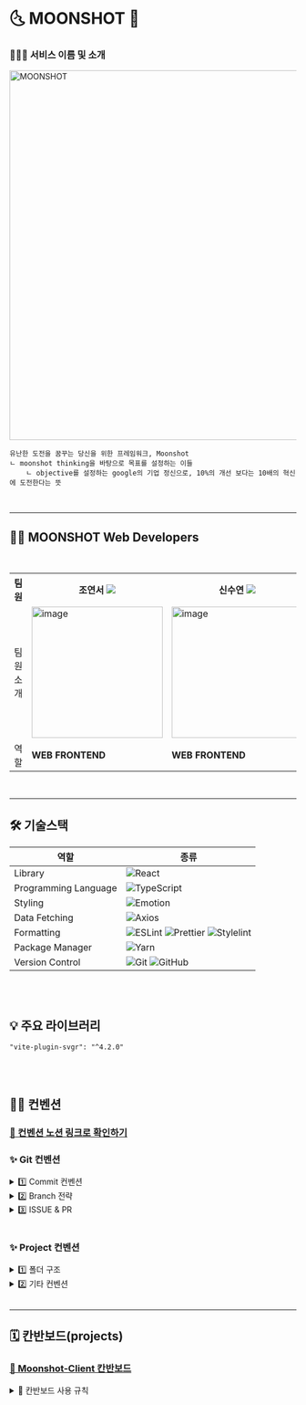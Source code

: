 <h1> 🌜 MOONSHOT 🌛 </h1>

<h3> 👩🏻‍🚀 서비스 이름 및 소개 </h3>

<img width="648" alt="MOONSHOT" src="https://github.com/MOONSHOT-Team/MOONSHOT-SERVER/assets/48898994/7db4826b-8b8a-4bef-a100-18efb5095a31">

```
유난한 도전을 꿈꾸는 당신을 위한 프레임워크, Moonshot
ㄴ moonshot thinking을 바탕으로 목표를 설정하는 이들
	ㄴ objective를 설정하는 google의 기업 정신으로, 10%의 개선 보다는 10배의 혁신에 도전한다는 뜻
```

<br/>
<hr/>

<h2>🧑‍💻 MOONSHOT Web Developers </h2>
<br/>

<div align="center">
<table>
<th>팀원</th>
    <th> 조연서 <a href="https://github.com/Yeonseo-Jo"><img src="https://img.shields.io/badge/Github-181717?style=flat-square&logo=Github&logoColor=white"/><a></th>
	<th> 신수연 <a href="https://github.com/SooY2"><img src="https://img.shields.io/badge/Github-181717?style=flat-square&logo=Github&logoColor=white"/></a></th>
    <th> 전언석 <a href="https://github.com/eonseok-jeon"><img src="https://img.shields.io/badge/Github-181717?style=flat-square&logo=Github&logoColor=white"/></a></th>
    <th> 최준민 <a href="https://github.com/Jun-min2"><img src="https://img.shields.io/badge/Github-181717?style=flat-square&logo=Github&logoColor=white"/></a></th>
    <tr>
    <td> 팀원 소개 </td>
    	<td> <img width="230" alt="image" src="https://github.com/MOONSHOT-Team/MOONSHOT-SERVER/assets/48898994/b337f737-0872-45cd-9ed6-52d9fab01202"></td>
    	<td><img width="230" alt="image" src="https://github.com/MOONSHOT-Team/MOONSHOT-SERVER/assets/48898994/b337f737-0872-45cd-9ed6-52d9fab01202"></td>
        <td> <img width="230" alt="image" src="https://github.com/MOONSHOT-Team/MOONSHOT-SERVER/assets/48898994/b337f737-0872-45cd-9ed6-52d9fab01202"></td>
    	<td><img width="230" alt="image" src="https://github.com/MOONSHOT-Team/MOONSHOT-SERVER/assets/48898994/b337f737-0872-45cd-9ed6-52d9fab01202"></td>
    </tr>
    <tr>
	<td> 역할 </td>
	<td>
		<strong>WEB FRONTEND</strong>
	</td>
	<td>
		<strong>WEB FRONTEND</strong>
	</td>
	<td>
		<strong>WEB FRONTEND</strong>
	</td>
    <td>
		<strong>WEB FRONTEND</strong>
	</td>
    </tr>
    </table>
</div>

<br/>
<hr/>

<h2> 🛠 기술스택 </h2>

| 역할                 | 종류                                                                                                                                                                                                                                                                                                                          |
| -------------------- | ----------------------------------------------------------------------------------------------------------------------------------------------------------------------------------------------------------------------------------------------------------------------------------------------------------------------------- |
| Library              | ![React](https://img.shields.io/badge/React-61DAFB?style=for-the-badge&logo=React&logoColor=black)                                                                                                                                                                                                                            |
| Programming Language | ![TypeScript](https://img.shields.io/badge/TypeScript-3178C6.svg?style=for-the-badge&logo=TypeScript&logoColor=white)                                                                                                                                                                                                         |
| Styling              | ![Emotion](https://img.shields.io/badge/emotion-DB7093?style=for-the-badge&logo=Emotion&logoColor=white)                                                                                                                                                                                                                      |
| Data Fetching        | ![Axios](https://img.shields.io/badge/Axios-5A29E4?style=for-the-badge&logo=Axios&logoColor=white)                                                                                                                                                                                                                            |
| Formatting           | ![ESLint](https://img.shields.io/badge/ESLint-4B3263?style=for-the-badge&logo=eslint&logoColor=white) ![Prettier](https://img.shields.io/badge/Prettier-F7B93E?style=for-the-badge&logo=prettier&logoColor=white) ![Stylelint](https://img.shields.io/badge/stylelint-000?style=for-the-badge&logo=stylelint&logoColor=white) |
| Package Manager      | ![Yarn](https://img.shields.io/badge/Yarn-2C8EBB?style=for-the-badge&logo=yarn&logoColor=white)                                                                                                                                                                                                                               |
| Version Control      | ![Git](https://img.shields.io/badge/git-%23F05033.svg?style=for-the-badge&logo=git&logoColor=white) ![GitHub](https://img.shields.io/badge/github-%23121011.svg?style=for-the-badge&logo=github&logoColor=white)                                                                                                              |

<br />
<br />
<h2> 💡 주요 라이브러리 </h2>

```
"vite-plugin-svgr": "^4.2.0"
```

<br/>
<br />

## ✍🏻 컨벤션

### [🔗 컨벤션 노션 링크로 확인하기](https://moonshot-.notion.site/moonshot-aae3158786114cbe9c4cd27c02e4cca9?pvs=4)

### ✨ Git 컨벤션

<details>
<summary> 1️⃣ Commit 컨벤션  </summary>

- **커밋 메시지 형식**

```
[커밋메시지-소문자로]: 구현 기능설명
ex. feat: 회원 가입 기능 구현
```

- **커밋 메시지 종류**

| 제목     | 내용                                        |
| -------- | ------------------------------------------- |
| init     | 브랜치 첫 커밋                              |
| feat     | 새로운 기능에 대한 커밋                     |
| fix      | 버그 수정에 대한 커밋                       |
| build    | 빌드 관련 파일 수정에 대한 커밋             |
| chore    | 그 외 자잘한 수정에 대한 커밋               |
| docs     | 문서 수정에 대한 커밋                       |
| style    | style: 코드 스타일 혹은 포맷 등에 관한 커밋 |
| refactor | 코드 리팩토링에 대한 커밋                   |

<br/>

</details>

<details>
<summary> 2️⃣ Branch 전략 </summary>

- 기본적으로 `git flow` 전략을 따른다.
- **세부 브랜치 전략**
  1. **브랜치 종류**
  - `main` : 우리가 최종 개발 시 Merge 하는 곳
    → main 브랜치 보호 : 1명 이상 assign시에만 merge 가능하도록 막아두겠습니다
  - `develop` : 개발 중 merge하는 최상위 브랜치
  - `feat` : 기능을 개발하면서 각자가 사용할 브랜치
    - 페이지 단위로 구분해 사용한다.
      ex. feat/loginPage
    - feat 브랜치 하위로 이슈에 따라 **이슈 브랜치를 분기하여 사용**한다.
  - `hotfix` : 급한 수정사항 및 QA를 반영할 때 사용할 브랜치
  1. **브랜치 전략**
  - 다음 분기 규칙을 따른다.
    - `feat/페이지명` : feature 브랜치 = 페이지 브랜치
    - `페이지명/#이슈번호/기능명` : 이슈 브랜치
  ```jsx
  // 분기 그래프
  main
  	ㄴ develop
  			ㄴ feat/페이지명(camelCase)
  				ㄴ 페이지명(camelCase)/#이슈번호/기능명(camelCase)
  ```
  ```jsx
  // 브랜치 전략 예시
  main
  	ㄴ develop
  		ㄴfeat/loginPage //페이지 브랜치
  				ㄴloginPage/#1/kakaoOauth //이슈 브랜치
  ```

<br/>

</details>

<details>
<summary> 3️⃣ ISSUE & PR  </summary>
<h4>(1) Issue</h4>

- 최대한 작게 Issue 생성한다.
- Issue 먼저 다 생성 후 작업한다.
  <br/>

<h4>(2) PR</h4>

- 리뷰어를 위해 최대한 친절하게, 자세하게 작성한다.
- 트러블 슈팅 및 고민사항을 공유한다.
  <br/>

</details>

<br/>

### ✨ Project 컨벤션

<details>
<summary >1️⃣ 폴더 구조 </summary>

- 지역성에 따른 분리.
- 같은 페이지에 위치한 파일들끼리 한 폴더로 묶는다.
- 폴더명 === 파일명, 즉 페이지의 파일명은 `index.tsx`로 짓는 것을 원칙으로 한다.

```tsx
├── public 🗂 썸네일 이미지, 로고 이미지 저장
├── .eslintrc.cjs ✨ 린트 설정
├── .prettierrc.json ✨ 프리티어 설정
├── .stylelintrc.json ✨ 스타일린트 설정
├── package.json 📦 설치된 패키지를 관리하는 파일
└── src
    ├── App.tsx ✡️ 앱의 라우팅과 글로벌 스타일 지정
    │
    ├── main.tsx
    │
    ├── Router.tsx ✡️ 라우터 설정
    │
    ├── common 🗂 공통으로 사용되는 파일들 저장
    │   ├── apis 📂 (1) 공통 api 관련 파일들 저장
    │   │
    │   ├── assets 📂 (2) 공통 asset 파일 저장
    │   ├── └──imgs  🖼 이미지 파일들 저장
    │   └── └── svgs 🌁 svg 파일들 저장
    │   │
    │   ├── components 📂 (3) 공통 컴포넌트 관련 파일들 저장
    │   │
    │   ├── constants 📂 (4) 공통 상수 관련 파일들 저장
    │   │
    │   ├── hooks 📂 (5) 공통 hooks 관련 파일들 저장
    │   │
    │   ├── styles 📂 (6) 공통 style 관련 파일들 저장
    │   ├── └── emotion.d.ts
    │   ├── └── globalStyles.ts
    │   ├── └── reset.ts
    │   └── └── theme.ts
    │   │
    │   ├── type 📂 (7) 공통 type 관련 파일들 저장
    │   │
    │   └── utils 📂 (8) 공통 util 관련 파일들 저장
    │
    ├── AddOkr 🗂 OKR 추가 페이지 관련 파일들 저장
    │   ├── index.ts OKR 추가 페이지(AddOkrPage) 파일
    │   └── //세부 폴더구조 common과 동일
    │
    ├── History 🗂 히스토리 페이지 관련 파일들 저장
    │   ├── index.ts 히스토리 페이지(HistoryPage) 파일
    │   └── //세부 폴더구조 common과 동일
    │
    ├── Home 🗂 홈(온보딩) 페이지 관련 파일들 저장
    │   ├── index.ts 홈 페이지(HomePage) 파일
    │   └── //세부 폴더구조 common과 동일
    │
    ├── MainDashBoard 🗂 대시보드 페이지 관련 파일들 저장
    │   ├── index.ts 대시보드 페이지(MainDashboardPage) 파일
    │   └── //세부 폴더구조 common과 동일
    │
    ├── My 🗂 마이 페이지 관련 파일들 저장
    │   ├── index.ts 마이 페이지(MYPage)
    │   └── //세부 폴더구조 common과 동일
    │
    └── SignIn 🗂 로그인 페이지 관련 파일들 저장
    │   ├── index.ts 로그인 페이지(SignInPage) 파일
    │   └── //세부 폴더구조 common과 동일
    │

```

<br/>

</details>

<details>
<summary >2️⃣ 기타 컨벤션 </summary>

## 1. 네이밍 규칙

| 구분                                              | 네이밍 규칙              |
| ------------------------------------------------- | ------------------------ |
| 상수                                              | UPPER_CASE (모두 대문자) |
| 리액트 컴포넌트 파일 명                           | PascalCase               |
| 그 외(컴포넌트 x) 파일 명 (ex. 하위 폴더, 페이지) | camelCase                |
| 폴더 명 = 파일 명 (page)                          | index 파일 생성          |

- 폴더/파일 네이밍 상세
  ```jsx
  // 페이지별 분리 폴더링
  src
  ㄴ common // 공통 요소들 묶는 폴더
  		ㄴ components
  		ㄴ util
  		ㄴ constants
      ㄴ styles
  		ㄴ assets // 공통 에셋
  			ㄴ images
  			ㄴ icons
  				ㄴ index.ts -> svgr 설정!
  ㄴ Login
  		ㄴ index.tsx // 폴더명 = 파일명인 경우, 페이지만 (LoginPage)
  		ㄴ components
  			ㄴ loginBtn // 컴포넌트 내 하위 폴더
  				ㄴ LoginBigBtn.tsx // 컴포넌트 명만 파스칼 주의
  				ㄴ LoginSmallBtn.tsx
  			ㄴ LoginHeader.tsx
  		ㄴ api
  		ㄴ hooks
  			ㄴ useLoginModal.tsx
  		ㄴ assets // 에셋도 페이지 별로 정리
  			ㄴ images
  			ㄴ icons
  				ㄴ index.ts -> svgr 설정!
  ㄴ Main
  	 ....
  ```

<br/>

## 2. 그 외 주요 규칙

### (1). 네이밍 관련

| 구분                     | 네이밍 규칙                                                |
| ------------------------ | ---------------------------------------------------------- |
| 컴포넌트 파일 작성       | rsc (rafce) 단축키 = 즉, 화살표 함수                       |
| 내부 함수                | 화살표 함수                                                |
| 코드 작성 순서           | import → 컴포넌트 함수(화살표) → export → styled-component |
| 스타일드 컴포넌트 네이밍 | Container - Wrapper - Box                                  |
| 인터페이스 네이밍        | Prefix : I / Postfix : Props (props인 경우)                |

- 컴포넌트 파일 작성 상세

  ```jsx
  // 화살표 함수 rsc(rafce)

  import React from 'react';

  const index = () => {
    return <div></div>;
  };

  export default index;

  // 스타일드 컴포넌트 -> const StContainer= styled.main``,
  ```

- 스타일드 컴포넌트 네이밍 상세
  - 감싸는 태그는 \*\*`Conatiner - Wrapper - Box`의 네이밍 위계를 따른다.
    - `Container` : 하나 이상의 요소를 포괄하는 개체
    - `Wrapper` : 하나의 개체를 포함하는 개체
  - 태그에 맞는 네이밍을 사용한다.
    - button은 `btn`으로 축약하여 사용한다.
  - div가 4번 이상 중첩시 컴포넌트 분리를 검토한다.
- 인터페이스 네이밍 상세

  - 인터페이스 이름 작성 시 컴포넌트의 이름과 동일하게 작성 후 prefix와 postfix를 추가한다.

    1. prefix: `I`, postfix: `Props` (props인 경우에만)
    2. ex) MyComponent 컴포넌트의 props에 대한 인터페이스
       `interface IMyComponentProps { … }`
    3. 이에 해당하지 않는 경우, 뒤에 Types를 붙인다

       ```tsx
       interface IJustTypes {}
       interface IMainPageProps extends IJustTypes {}

       export default function MainPage({ color, title }: IMainPageProps) {}
       ```

    4. Props 받아오는 형식 : `{ props1, props2 } : Interfacea명`
    5. Props 등 객체나 배열로 받아오는 데이터는 `구조분해할당` 을 사용한다.

- 기타 함수 네이밍 상세
  - `컴포넌트(PascalCase),변수명(CamelCase)` : 동사 -명사 중요한게 앞으로 오게 사용한다.
    - ex. UserImg, DeleteBtn, useInfo
  - button은 : btn으로 축약하여 사용한다.
  - `함수명` : 어떤 일을 하는지 명확히 묘사한다.
    - `get` : 어떤 값을 얻는 함수
    - `create` : 갖고 있는 변수를 활용, 새로운 값과 변수를 만듦
    - `check` : 함수 안의 로직을 확인.
      → 그외, 기능을 분명하게 드러내도록 네이밍
  - `handler함수명` : handler naming → `handle{Action명}{styled-component명}`
    - ex. handleClickCard

### (2). 스타일링 관련

- 스타일링 라이브러리는 emotion을 사용한다.
- styled-component로, 컴포넌트 파일 내부에 선언하여 사용한다.
- st 객체로 묶지 않으며, 대안으로 styled-component 앞에는 `‘St’ 키워드`를 붙인다.
  - ex. `StLoginWrapper`
- `css 속성` : stylelint의 autofix 된 속성 순서를 따른다.
  - 단, scpt로 생성하는 theme 객체 (font, props를 받는 조건부 스타일링 등)는 autofix가 먹히지 않으므로 최하단에 위치시키고, autofix시에는 주석 처리 후 처리한다.
- `단위` : `rem`을 사용한다.
  - 보다 편리한 rem 사용을 위해 전역적으로 `font-size: 62.5%` 설정을 해주어 브라우저의 기본 폰트 크기를 10px로 바꾸고 작업한다.
  - 예외) border, border-radius\*\*와 같이 반응형이 필요 없는 속성은 px 사용을 허용한다.
- 선택자, 클래스 네임을 지양한다.
  - 복잡한 스타일링은 반드시 styled-component로 선언하여 사용한다.
  - 작은 규모의 스타일링은 선택자와 클래스네임이 아닌, css prop을 적극 활용한다.

### (3). 코딩 스킬 관련

1.  `변수 선언` : 변수를 선언할 때는 const 사용을 기본으로 한다. 단, 변수의 값이 바뀌는 경우 let을 사용한다.
    두 가지 명령어가 모두 사용되는 경우 const 선언문을 먼저 그룹화하고 이후에 let 선언문을 그룹화한다.

    ````tsx
    // good
    const goSportsTeam = true;
    const items = getItems();
    let dragonball;
    let i;
    let length;

        let a = 1, b = 3; // bad

        // bad
        let a = 1;
        const b = 2;
        ```

    ````

2.  `if문 규칙` :

- 암시적 반환을 최대한 활용한다 `(early return)`
  ```jsx
  if someCondition {
      return
  }
  // do something
  if someOtherCondition {
      return
  }
  // do something
  if someOtherOtherCondition {
      return
  }
  // do something
  if someOtherOtherOtherCondition {
      return
  }
  // ...
  ```
- 동시에, if문에서 else, else-if 문의 사용을 최대한 지양한다.
  - 삼항연산자를 주로 사용하거나, if문을 여러개로 early return 시켜 사용한다.

1. `async-await (데이터 패칭)구문` : `try & catch문`을 사용한다.
2. `구조분해할당`을 적극 이용하자.
3. 변수 등을 조합해서 문자열을 생성할 때는 `무조건 리터럴`을 이용한다

   ```jsx
   - X) var1 + “ “ + var2
   - O) `${var1} ${var2}`
   ```

4. `switch-case` 사용시 `break를 강제`하자. case문 사이들끼리는 가독성을 위해 띄어주자
5. 조건문은 `삼중 등호 연산자` 를 지향하자
6. for는 지양하고 forEach, map을 사용하자.
7. `img태그` : `alt` 꼭꼭 넣어주기, `띄어쓰기 지양`(문샷-웨비), 되도록 `한글`로.
8. `button 태그`에는 `type을 명시`합시다!

   ```jsx
   	<button type=”button”>버튼</button>
   ```

9. 버튼, 헤더와 같이 common component에서는 `children` 적극 활용.
10. `props interface 속성` :

    - 컴포넌트에서 props로 전달받은 interface를 선언해줄때, 컴포넌트명+Props로 선언한다.
    - Props가 2개 초과하면 따로 interface 생성하여 사용하고, 구조분해할당으로 props를 받는다.

    ```tsx
    ex. const Header = ({ color, text }: interface명) => {}
    ```

<br/>

## 3. 그 외 권고 사항

1. `기본 값 argumnet 배치` : 기본값이 존재하는 argument는 parameter의 후방에 배치한다.

   ```tsx
   // bad
   const func: (a?: number, b: number) => number = (a, b) => {
     return a + b;
   };

   // good
   const func: (a: number, b?: number) => number = (a, b = 0) => {
     return a + b;
   };
   ```

2. 함수 몸체가 하나의 식으로 구성된 경우 중괄호와 return문을 생략할 수 있다. 중괄호를 생략하지 않을 경우 return문을 포함시킨다.

   ```tsx
   const func = (a: number, b: number) => a + b; // ok

   interface IPow2 {
     (a: number): number;
   }
   const pow2: IPow2 = (a) => a * a; // ok
   ```

3. 식이 여러 줄에 걸쳐있을 경우 가독성을 위해 소괄호로 감싸 사용한다.

   ```tsx
   // bad
   [1, 2, 3].map(
     (number) =>
       'As time went by, the string containing the ' +
       `${number} became much longer. So we needed to break it over multiple ` +
       'lines.',
   );

   // good
   [1, 2, 3].map(
     (number) =>
       `As time went by, the string containing the ${number} became much ` +
       'longer. So we needed to break it over multiple lines.',
   );
   ```

4. 객체를 이용할 시 속성 단축 구문을 사용한다. 단, 선언의 시작 부분에 그룹화하여 작성한다.

   ```tsx
   const lukeSkywalker = 'Luke Skywalker';

   // bad
   const obj = {
     lukeSkywalker: lukeSkywalker,
   };

   // good
   const obj = {
     lukeSkywalker,
   };

   // bad
   const obj = {
     episodeOne: 1,
     twoJediWalkIntoACantina: 2,
     lukeSkywalker,
     episodeThree: 3,
     mayTheFourth: 4,
     anakinSkywalker,
   };

   // good
   const obj = {
     lukeSkywalker,
     anakinSkywalker,
     episodeOne: 1,
     twoJediWalkIntoACantina: 2,
     episodeThree: 3,
     mayTheFourth: 4,
   };
   ```

5. 한 줄에는 하나의 구문 만을 작성한다.

</details>

<br/>
<hr/>

<h2> 🗓 칸반보드(projects) </h2>

### [🔗 Moonshot-Client 칸반보드](https://github.com/orgs/MOONSHOT-Team/projects/3)

<details>
<summary>🤙 칸반보드 사용 규칙</summary>

- 효율적인 작업 관리를 위해 github Projects 중 Board Template을 사용한다.
  - `Todo` : 작업 해야 할 태스크
    - 각자의 뷰에서 나올 수 있는 Issue들을 먼저 전부 생성한다.
    - Issue는 가능한 작은 단위로 생성한다.
    - 생성한 Issue들은 Projects의 Todo에 위치시킨다.
  - `InProgress` : 작업 중인 태스크
    - 사전에 나눠 놓은 Issue 단위를 기준으로 작업을 하나씩 진행한다.
    - 한 사람이 여러 개의 issue를 진행 하지 않는다. (한 Issue가 끝나고 PR을 올려야 다음 Issue 진행 가능)
    - 한 Issue 단위의 작업이 끝나면 Pull Request를 올린다.
  - `Review` : PR이 open 되어 리뷰를 기다리고 있는 태스크
    - PR에 리뷰어를 달고, 코드 리뷰를 받는다.
    - 2명 이상 리뷰시 merge 가능하며, 리뷰 반영은 필수!
    - 리뷰가 완료 되면 PR을 merge 시킨다.
  - `Done` : PR이 merge 되어 close 된 태스크
    - PR은 각자 구현 중인 중간 페이지 브랜치(`feat/~`)로 merge 시킨다.
      → 필요 시 (ex. common 컴포넌트) 중간 페이지 브랜치를 `develop` 에도 merge한다..
    - close 된 PR은 Done 상태로 이동시킨다.
  - `BackLog` : 작업 중이었으나 작업을 중단하고, 추후 작업으로 미룬 태스크\
    - 작업을 시작 했으나 다른 작업을 먼저 진행 해야 하는 등 중단 후 추후 다시 진행 해야 하는 작업이 있을 때 사용한다.
- 작업(이슈)의 상태에 따라 칸반보드의 알맞은 field로 옮겨준다.

      ```j
      [Project 활용 예시]

      이슈 생성 → Todo
      브랜치 파서 작업 중 → InProgress
      PR 날린 후 → Review
      PR 닫힌 후 → Done
      디자인 요청사항 기다리는 중이라 다른 작업을 먼저 수행할 때 → BackLog
      ```

  <br/>

</details>
